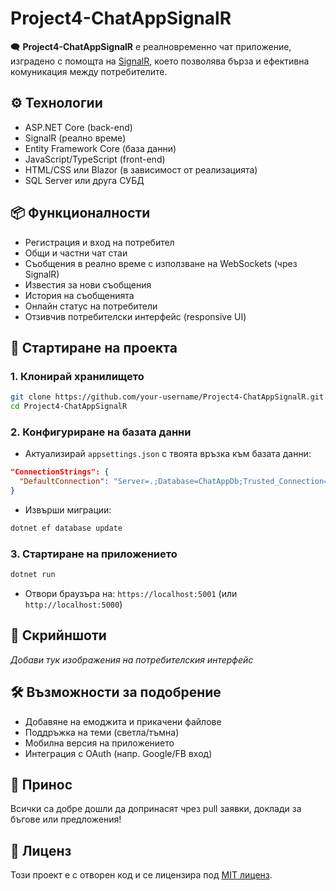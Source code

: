 # Project4-ChatAppSignalR

🗨️ **Project4-ChatAppSignalR** е реалновременнo чат приложение, изградено с помощта на [SignalR](https://learn.microsoft.com/aspnet/core/signalr/introduction), което позволява бърза и ефективна комуникация между потребителите.

## ⚙️ Технологии

- ASP.NET Core (back-end)
- SignalR (реално време)
- Entity Framework Core (база данни)
- JavaScript/TypeScript (front-end)
- HTML/CSS или Blazor (в зависимост от реализацията)
- SQL Server или друга СУБД

## 📦 Функционалности

- Регистрация и вход на потребител
- Общи и частни чат стаи
- Съобщения в реално време с използване на WebSockets (чрез SignalR)
- Известия за нови съобщения
- История на съобщенията
- Онлайн статус на потребители
- Отзивчив потребителски интерфейс (responsive UI)

## 🏁 Стартиране на проекта

### 1. Клонирай хранилището

```bash
git clone https://github.com/your-username/Project4-ChatAppSignalR.git
cd Project4-ChatAppSignalR
```

### 2. Конфигуриране на базата данни

- Актуализирай `appsettings.json` с твоята връзка към базата данни:

```json
"ConnectionStrings": {
  "DefaultConnection": "Server=.;Database=ChatAppDb;Trusted_Connection=True;"
}
```

- Извърши миграции:

```bash
dotnet ef database update
```

### 3. Стартиране на приложението

```bash
dotnet run
```

- Отвори браузъра на: `https://localhost:5001` (или `http://localhost:5000`)

## 📸 Скрийншоти

_Добави тук изображения на потребителския интерфейс_

## 🛠️ Възможности за подобрение

- Добавяне на емоджита и прикачени файлове
- Поддръжка на теми (светла/тъмна)
- Мобилна версия на приложението
- Интеграция с OAuth (напр. Google/FB вход)

## 🤝 Принос

Всички са добре дошли да допринасят чрез pull заявки, доклади за бъгове или предложения!

## 📄 Лиценз

Този проект е с отворен код и се лицензира под [MIT лиценз](LICENSE).
